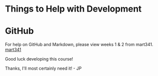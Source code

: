 # Things to Help with Development

# GitHub

For help on GitHub and Markdown, please view weeks 1 & 2 from mart341.
[mart341](https://montana-media-arts.github.io/mart341-webDev/modules/week-1/github-part1/)


Good luck developing this course!

Thanks, I'll most certainly need it! - JP
